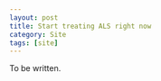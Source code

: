 ```yaml
---
layout: post
title: Start treating ALS right now
category: Site
tags: [site]
---
```


To be written.
